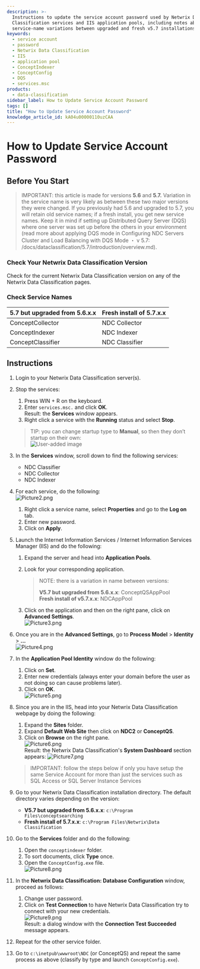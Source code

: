 ```yaml
---
description: >-
  Instructions to update the service account password used by Netwrix Data
  Classification services and IIS application pools, including notes about
  service-name variations between upgraded and fresh v5.7 installations.
keywords:
  - service account
  - password
  - Netwrix Data Classification
  - IIS
  - application pool
  - ConceptIndexer
  - ConceptConfig
  - DQS
  - services.msc
products:
  - data-classification
sidebar_label: How to Update Service Account Password
tags: []
title: "How to Update Service Account Password"
knowledge_article_id: kA04u00000110uzCAA
---
```


# How to Update Service Account Password

## Before You Start

> IMPORTANT: this article is made for versions **5.6** and **5.7.** Variation in the service name is very likely as between these two major versions they were changed. If you previously had 5.6 and upgraded to 5.7, you will retain old service names; if a fresh install, you get new service names. Keep it in mind if setting up Distributed Query Server (DQS) where one server was set up before the others in your environment (read more about applying DQS mode in Configuring NDC Servers Cluster and Load Balancing with DQS Mode ・ v 5.7: /docs/dataclassification/5.7/introduction/overview.md).

### Check Your Netwrix Data Classification Version

Check for the current Netwrix Data Classification version on any of the Netwrix Data Classification pages.

### Check Service Names

| 5.7 but upgraded from 5.6.x.x | Fresh install of 5.7.x.x |
|---|---|
| ConceptCollector | NDC Collector |
| ConceptIndexer | NDC Indexer |
| ConceptClassifier | NDC Classifier |

## Instructions

1. Login to your Netwrix Data Classification server(s).

2. Stop the services:
   1. Press WIN + R on the keyboard.
   2. Enter `services.msc.` and click **OK**.  
      Result: the **Services** window appears.
   3. Right click a service with the **Running** status and select **Stop**.

   > TIP: you can change startup type to **Manual**, so then they don’t startup on their own:  
   > ![User-added image](images/ka0Qk000000Codl_0EM4u000008Liup.png)

3. In the **Services** window, scroll down to find the following services:
   - NDC Classifier
   - NDC Collector
   - NDC Indexer

4. For each service, do the following:  
   ![Picture2.png](images/ka0Qk000000Codl_0EM4u000008LhoR.png)
   1. Right click a service name, select **Properties** and go to the **Log on** tab.
   2. Enter new password.
   3. Click on **Apply**.

5. Launch the Internet Information Services / Internet Information Services Manager (IIS) and do the following:
   1. Expand the server and head into **Application Pools**.
   2. Look for your corresponding application.

      > NOTE: there is a variation in name between versions:
      >
      > **V5.7 but upgraded from 5.6.x.x**: ConceptQSAppPool  
      > **Fresh install of v5.7.x.x**: NDCAppPool

   3. Click on the application and then on the right pane, click on **Advanced Settings**.  
      ![Picture3.png](images/ka0Qk000000Codl_0EM4u000008LhrQ.png)

6. Once you are in the **Advanced Settings**, go to **Process Model** > **Identity** > **...**  
   ![Picture4.png](images/ka0Qk000000Codl_0EM4u000008Lhog.png)

7. In the **Application Pool Identity** window do the following:
   1. Click on **Set**.
   2. Enter new credentials (always enter your domain before the user as not doing so can cause problems later).
   3. Click on **OK**.  
      ![Picture5.png](images/ka0Qk000000Codl_0EM4u000008Lhol.png)

8. Since you are in the IIS, head into your Netwrix Data Classification webpage by doing the following:
   1. Expand the **Sites** folder.
   2. Expand **Default Web Site** then click on **NDC2** or **ConceptQS**.
   3. Click on **Browse** on the right pane.  
      ![Picture6.png](images/ka0Qk000000Codl_0EM4u000008LhrV.png)  
      Result: the Netwrix Data Classification's **System Dashboard** section appears:
      ![Picture7.png](images/ka0Qk000000Codl_0EM4u000008Lhrk.png)

   > IMPORTANT: follow the steps below if only you have setup the same Service Account for more than just the services such as SQL Access or SQL Server Instance Services

9. Go to your Netwrix Data Classification installation directory. The default directory varies depending on the version:
   - **V5.7 but upgraded from 5.6.x.x**: `c:\Program Files\conceptsearching`
   - **Fresh install of 5.7.x.x**: `c:\Program Files\Netwrix\Data Classification`

10. Go to the **Services** folder and do the following:
    1. Open the `conceptindexer` folder.
    2. To sort documents, click **Type** once.
    3. Open the `ConceptConfig.exe` file.  
       ![Picture8.png](images/ka0Qk000000Codl_0EM4u000008Lhp0.png)

11. In the **Netwrix Data Classification: Database Configuration** window, proceed as follows:
    1. Change user password.
    2. Click on **Test Connection** to have Netwrix Data Classification try to connect with your new credentials.  
       ![Picture9.png](images/ka0Qk000000Codl_0EM4u000008LhpP.png)  
       Result: a dialog window with the **Connection Test Succeeded** message appears.

12. Repeat for the other service folder.

13. Go to `c:\inetpub\wwwroot\NDC` (or ConceptQS) and repeat the same process as above (classify by type and launch `ConceptConfig.exe`).
